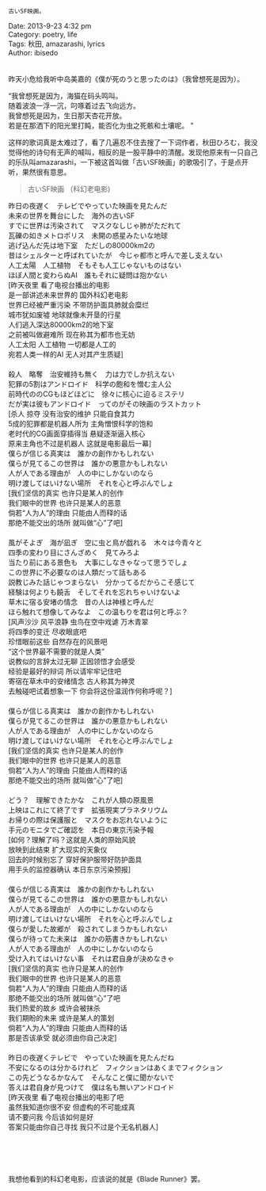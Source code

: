       
       
    古いSF映画。  

Date: 2013-9-23 4:32 pm  
Category: poetry, life  
Tags: 秋田, amazarashi, lyrics  
Author: ibisedo  
<br><br>昨天小危给我听中岛美嘉的《僕が死のうと思ったのは》（我曾想死是因为）。  

“我曾想死是因为，海猫在码头鸣叫。  
随着波浪一浮一沉，叼啄着过去飞向远方。  
我曾想死是因为，生日那天杏花开放。  
若是在那洒下的阳光里打盹，能否化为虫之死骸和土壤呢。 ”  

这样的歌词真是太难过了，看了几遍忍不住去搜了一下词作者，秋田ひろむ，我没觉得他的诗句有无声的喊叫，相反的是一股平静中的清醒。发现他原来有一只自己的乐队叫amazarashi，一下被这首叫做「古いSF映画」的歌吸引了，于是点开听，果然很有意思。


 > 古いSF映画 （科幻老电影)  
 
  昨日の夜遅く　テレビでやっていた映画を見たんだ   
未来の世界を舞台にした　海外の古いSF   
すでに世界は汚染されて　マスクなしじゃ肺がただれて   
瓦礫の如きメトロポリス　未開の惑星みたいな地球   
逃げ込んだ先は地下室　ただしの80000km2の   
昔はシェルターと呼ばれていたが　今じゃ都市と呼んで差し支えない   
人工太陽　人工植物　そもそも人工じゃないものはない   
ほぼ人間と変わらぬAI　誰もそれに疑問は抱かない   
[昨天夜里 看了电视台播出的电影   
是一部讲述未来世界的 国外科幻老电影   
世界已经被严重污染 不带防护面具肺就会糜烂   
城市犹如废墟 地球就像未开垦的行星   
人们逃入深达80000km2的地下室   
之前被叫做避难所 现在称其为都市也无妨   
人工太阳 人工植物 一切都是人工的   
宛若人类一样的AI 无人对其产生质疑]  
　　
　　  
殺人　略奪　治安維持も無く　力は力でしか抗えない   
犯罪の5割はアンドロイド　科学の飽和を憎む主人公   
前時代ののCGもほどほどに　徐々に核心に迫るミステリ   
だが実は彼もアンドロイド　ってのがその映画のラストカット   
[杀人 掠夺 没有治安的维护 只能自食其力   
5成的犯罪都是机器人所为 主角憎恨科学的饱和   
老时代的CG画面穿插得当 悬疑逐渐逼入核心   
原来主角也不过是机器人 这就是电影最后一幕]   
僕らが信じる真実は　誰かの創作かもしれない  
僕らが見てるこの世界は　誰かの悪意かもしれない   
人が人である理由が　人の中にしかないのなら  
明け渡してはいけない場所　それを心と呼ぶんでしょ   
[我们坚信的真实 也许只是某人的创作   
我们眼中的世界 也许只是某人的恶意   
倘若“人为人”的理由 只能由人而释的话   
那绝不能交出的场所 就叫做“心”了吧]   
　　   
風がそよぎ　海が凪ぎ　空に虫と鳥が戯れる　木々は今青々と   
四季の変わり目にさんざめく　見てみろよ   
当たり前にある景色も　大事にしなきゃなって思うでしょ   
この世界に不必要なのは人類だって話もある   
説教じみた話じゃつまらない　分かってるだからこそ感じて   
経験は何よりも饒舌　そしてそれを忘れちゃいけないよ   
草木に宿る安堵の情念　昔の人は神様と呼んだ   
ほら触れて想像してみなよ　この温もりを君は何と呼ぶ？   
[风声沙沙 风平浪静 虫鸟在空中戏谑 万木青翠   
将四季的变迁 尽收眼底吧     
珍惜眼前这些 自然存在的风景吧   
“这个世界最不需要的就是人类”   
说教似的言辞太过无聊 正因领悟才会感受   
经验是最好的辩词 所以请牢牢记住吧   
寄宿在草木中的安绪情念 古人称其为神灵   
去触碰吧试着想象一下 你会将这份温润作何称呼呢？]   
　　   
僕らが信じる真実は　誰かの創作かもしれない  
僕らが見てるこの世界は　誰かの悪意かもしれない   
人が人である理由が　人の中にしかないのなら  
明け渡してはいけない場所　それを心と呼ぶんでしょ   
[我们坚信的真实 也许只是某人的创作   
我们眼中的世界 也许只是某人的恶意   
倘若“人为人”的理由 只能由人而释的话   
那绝不能交出的场所 就叫做“心”了吧]   
　　    
どう？　理解できたかな　これが人類の原風景  
上映はこれにて終了です　拡張現実プラネタリウム     
お帰りの際は保護服と　マスクをお忘れないように  
手元のモニタでご確認を　本日の東京汚染予報   
[如何？理解了吗？这就是人类的原始风貌   
放映到此结束 扩大现实的天象仪   
回去的时候别忘了 穿好保护服带好防护面具   
用手头的监控器确认 本日东京污染预报]   
　　   
僕らが信じる真実は　誰かの創作かもしれない  
僕らが見てるこの世界は　誰かの悪意かもしれない   
人が人である理由が　人の中にしかないのなら  
明け渡してはいけない場所　それを心と呼ぶんでしょ  
僕らが愛した故郷が　殺されてしまうかもしれない  
僕らが待ってた未来は　誰かの筋書きかもしれない   
人が人である理由が　人の中にしかないのなら  
受け入れてはいけない事　それは君自身が決めなきゃ   
[我们坚信的真实 也许只是某人的创作   
我们眼中的世界 也许只是某人的恶意   
倘若“人为人”的理由 只能由人而释的话   
那绝不能交出的场所 就叫做“心”了吧   
我们热爱的故乡 或许会被抹杀   
我们期盼的未来 或许是某人的策划   
倘若“人为人”的理由 只能由人而释的话   
那是否该承受 就必须由你自己决定]   
　　   
昨日の夜遅くテレビで　やっていた映画を見たんだね   
不安になるのは分かるけれど　フィクションはあくまでフィクション   
この先どうなるかなんて　そんなこと僕に聞かないで   
答えは君自身が見つけて　僕は名も無いアンドロイド   
[昨天夜里 看了电视台播出的电影了吧   
虽然我知道你很不安 但虚构的不可能成真   
请不要问我 今后该如何是好   
答案只能由你自己寻找 我只不过是个无名机器人]  
<br><br><br><br><br>我想他看到的科幻老电影，应该说的就是《Blade Runner》罢。
